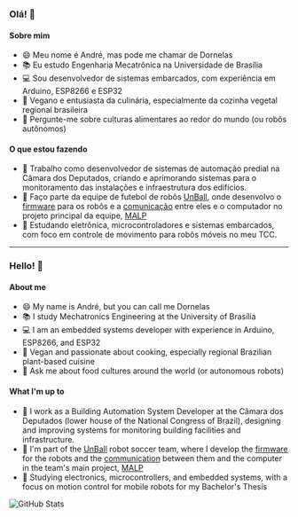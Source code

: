 ### Olá! 👋

#### Sobre mim

- 😄 Meu nome é André, mas pode me chamar de Dornelas
- 📚 Eu estudo Engenharia Mecatrônica na Universidade de Brasília
- 💻 Sou desenvolvedor de sistemas embarcados, com experiência em Arduino, ESP8266 e ESP32
- 🌱 Vegano e entusiasta da culinária, especialmente da cozinha vegetal regional brasileira
- 💬 Pergunte-me sobre culturas alimentares ao redor do mundo (ou robôs autônomos)

#### O que estou fazendo

- 📡 Trabalho como desenvolvedor de sistemas de automação predial na Câmara dos Deputados, criando e aprimorando sistemas para o monitoramento das instalações e infraestrutura dos edifícios.
- 🤖 Faço parte da equipe de futebol de robôs [UnBall](https://unball.github.io/), onde desenvolvo o [firmware](https://github.com/unball/Firmware) para os robôs e a [comunicação](https://github.com/unball/communication) entre eles e o computador no projeto principal da equipe, [MALP](https://github.com/unball/MALP)
- 🔬 Estudando eletrônica, microcontroladores e sistemas embarcados, com foco em controle de movimento para robôs móveis no meu TCC.


---

### Hello! 👋

#### About me

- 😄 My name is André, but you can call me Dornelas
- 📚 I study Mechatronics Engineering at the University of Brasília
- 💻 I am an embedded systems developer with experience in Arduino, ESP8266, and ESP32
- 🌱 Vegan and passionate about cooking, especially regional Brazilian plant-based cuisine
- 💬 Ask me about food cultures around the world (or autonomous robots)

#### What I'm up to

- 📡 I work as a Building Automation System Developer at the Câmara dos Deputados (lower house of the National Congress of Brazil), designing and improving systems for monitoring building facilities and infrastructure.
- 🤖 I'm part of the [UnBall](https://unball.github.io/) robot soccer team, where I develop the [firmware](https://github.com/unball/Firmware) for the robots and the [communication](https://github.com/unball/communication) between them and the computer in the team's main project, [MALP](https://github.com/unball/MALP)
- 🔬 Studying electronics, microcontrollers, and embedded systems, with a focus on motion control for mobile robots for my Bachelor's Thesis


![GitHub Stats](https://github-readme-stats.vercel.app/api?username=adornelas)
